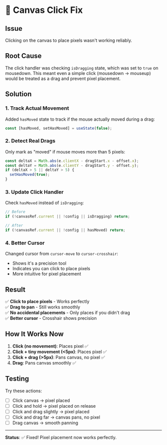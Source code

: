 # 🔧 Canvas Click Fix

## Issue
Clicking on the canvas to place pixels wasn't working reliably.

## Root Cause
The click handler was checking `isDragging` state, which was set to `true` on mousedown. This meant even a simple click (mousedown → mouseup) would be treated as a drag and prevent pixel placement.

## Solution

### 1. Track Actual Movement
Added `hasMoved` state to track if the mouse actually moved during a drag:

```typescript
const [hasMoved, setHasMoved] = useState(false);
```

### 2. Detect Real Drags
Only mark as "moved" if mouse moves more than 5 pixels:

```typescript
const deltaX = Math.abs(e.clientX - dragStart.x - offset.x);
const deltaY = Math.abs(e.clientY - dragStart.y - offset.y);
if (deltaX > 5 || deltaY > 5) {
  setHasMoved(true);
}
```

### 3. Update Click Handler
Check `hasMoved` instead of `isDragging`:

```typescript
// Before
if (!canvasRef.current || !config || isDragging) return;

// After
if (!canvasRef.current || !config || hasMoved) return;
```

### 4. Better Cursor
Changed cursor from `cursor-move` to `cursor-crosshair`:
- Shows it's a precision tool
- Indicates you can click to place pixels
- More intuitive for pixel placement

## Result

✅ **Click to place pixels** - Works perfectly  
✅ **Drag to pan** - Still works smoothly  
✅ **No accidental placements** - Only places if you didn't drag  
✅ **Better cursor** - Crosshair shows precision  

## How It Works Now

1. **Click (no movement)**: Places pixel ✅
2. **Click + tiny movement (<5px)**: Places pixel ✅
3. **Click + drag (>5px)**: Pans canvas, no pixel ✅
4. **Drag**: Pans canvas smoothly ✅

## Testing

Try these actions:
- [ ] Click canvas → pixel placed
- [ ] Click and hold → pixel placed on release
- [ ] Click and drag slightly → pixel placed
- [ ] Click and drag far → canvas pans, no pixel
- [ ] Drag canvas → smooth panning

---

**Status**: ✅ Fixed! Pixel placement now works perfectly.
